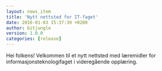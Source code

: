```yaml
---
layout: news_item
title: 'Nytt nettsted for IT-faget'
date: 2016-01-03 15:37:39 +0200
author: bitjungle
version: 1.0.0
categories: [release]
---
```


Hei folkens! Velkommen til et nytt nettsted med læremidler for informasjonsteknologifaget i videregående opplæring.